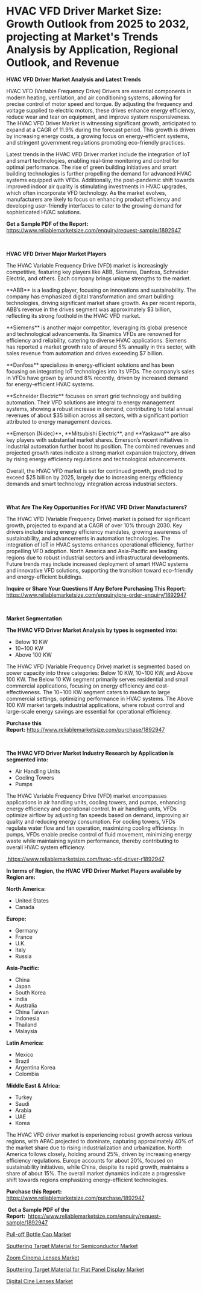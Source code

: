 <p><h1>HVAC VFD Driver Market Size: Growth Outlook from 2025 to 2032, projecting at Market's Trends Analysis by Application, Regional Outlook, and Revenue</h1></p><p><strong>HVAC VFD Driver Market Analysis and Latest Trends</strong></p>
<p><p>HVAC VFD (Variable Frequency Drive) Drivers are essential components in modern heating, ventilation, and air conditioning systems, allowing for precise control of motor speed and torque. By adjusting the frequency and voltage supplied to electric motors, these drives enhance energy efficiency, reduce wear and tear on equipment, and improve system responsiveness. The HVAC VFD Driver Market is witnessing significant growth, anticipated to expand at a CAGR of 11.9% during the forecast period. This growth is driven by increasing energy costs, a growing focus on energy-efficient systems, and stringent government regulations promoting eco-friendly practices.</p><p>Latest trends in the HVAC VFD Driver market include the integration of IoT and smart technologies, enabling real-time monitoring and control for optimal performance. The rise of green building initiatives and smart building technologies is further propelling the demand for advanced HVAC systems equipped with VFDs. Additionally, the post-pandemic shift towards improved indoor air quality is stimulating investments in HVAC upgrades, which often incorporate VFD technology. As the market evolves, manufacturers are likely to focus on enhancing product efficiency and developing user-friendly interfaces to cater to the growing demand for sophisticated HVAC solutions.</p></p>
<p><strong>Get a Sample PDF of the Report:&nbsp;</strong> <a href="https://www.reliablemarketsize.com/enquiry/request-sample/1892947?utm_campaign=1898&utm_medium=2&utm_source=Github&utm_content=ia&utm_term=28032025&utm_id=hvac-vfd-driver">https://www.reliablemarketsize.com/enquiry/request-sample/1892947</a></p>
<p>&nbsp;</p>
<p><strong>HVAC VFD Driver Major Market Players</strong></p>
<p><p>The HVAC Variable Frequency Drive (VFD) market is increasingly competitive, featuring key players like ABB, Siemens, Danfoss, Schneider Electric, and others. Each company brings unique strengths to the market.</p><p>**ABB** is a leading player, focusing on innovations and sustainability. The company has emphasized digital transformation and smart building technologies, driving significant market share growth. As per recent reports, ABB’s revenue in the drives segment was approximately $3 billion, reflecting its strong foothold in the HVAC VFD market.</p><p>**Siemens** is another major competitor, leveraging its global presence and technological advancements. Its Sinamics VFDs are renowned for efficiency and reliability, catering to diverse HVAC applications. Siemens has reported a market growth rate of around 5% annually in this sector, with sales revenue from automation and drives exceeding $7 billion.</p><p>**Danfoss** specializes in energy-efficient solutions and has been focusing on integrating IoT technologies into its VFDs. The company’s sales in VFDs have grown by around 8% recently, driven by increased demand for energy-efficient HVAC systems.</p><p>**Schneider Electric** focuses on smart grid technology and building automation. Their VFD solutions are integral to energy management systems, showing a robust increase in demand, contributing to total annual revenues of about $35 billion across all sectors, with a significant portion attributed to energy management devices.</p><p>**Emerson (Nidec)**, **Mitsubishi Electric**, and **Yaskawa** are also key players with substantial market shares. Emerson’s recent initiatives in industrial automation further boost its position. The combined revenues and projected growth rates indicate a strong market expansion trajectory, driven by rising energy efficiency regulations and technological advancements.</p><p>Overall, the HVAC VFD market is set for continued growth, predicted to exceed $25 billion by 2025, largely due to increasing energy efficiency demands and smart technology integration across industrial sectors.</p></p>
<p>&nbsp;</p>
<p><strong>What Are The Key Opportunities For HVAC VFD Driver Manufacturers?</strong></p>
<p><p>The HVAC VFD (Variable Frequency Drive) market is poised for significant growth, projected to expand at a CAGR of over 10% through 2030. Key drivers include rising energy efficiency mandates, growing awareness of sustainability, and advancements in automation technologies. The integration of IoT in HVAC systems enhances operational efficiency, further propelling VFD adoption. North America and Asia-Pacific are leading regions due to robust industrial sectors and infrastructural developments. Future trends may include increased deployment of smart HVAC systems and innovative VFD solutions, supporting the transition toward eco-friendly and energy-efficient buildings.</p></p>
<p><strong>Inquire or Share Your Questions If Any Before Purchasing This Report:</strong> <a href="https://www.reliablemarketsize.com/enquiry/pre-order-enquiry/1892947?utm_campaign=1898&utm_medium=2&utm_source=Github&utm_content=ia&utm_term=28032025&utm_id=hvac-vfd-driver">https://www.reliablemarketsize.com/enquiry/pre-order-enquiry/1892947</a></p>
<p>&nbsp;</p>
<p><strong>Market Segmentation</strong></p>
<p><strong>The HVAC VFD Driver Market Analysis by types is segmented into:</strong></p>
<p><ul><li>Below 10 KW</li><li>10~100 KW</li><li>Above 100 KW</li></ul></p>
<p><p>The HVAC VFD (Variable Frequency Drive) market is segmented based on power capacity into three categories: Below 10 KW, 10~100 KW, and Above 100 KW. The Below 10 KW segment primarily serves residential and small commercial applications, focusing on energy efficiency and cost-effectiveness. The 10~100 KW segment caters to medium to large commercial settings, optimizing performance in HVAC systems. The Above 100 KW market targets industrial applications, where robust control and large-scale energy savings are essential for operational efficiency.</p></p>
<p><strong>Purchase this Report:&nbsp;</strong><a href="https://www.reliablemarketsize.com/purchase/1892947?utm_campaign=1898&utm_medium=2&utm_source=Github&utm_content=ia&utm_term=28032025&utm_id=hvac-vfd-driver">https://www.reliablemarketsize.com/purchase/1892947</a></p>
<p>&nbsp;</p>
<p><strong>The HVAC VFD Driver Market Industry Research by Application is segmented into:</strong></p>
<p><ul><li>Air Handling Units</li><li>Cooling Towers</li><li>Pumps</li></ul></p>
<p><p>The HVAC Variable Frequency Drive (VFD) market encompasses applications in air handling units, cooling towers, and pumps, enhancing energy efficiency and operational control. In air handling units, VFDs optimize airflow by adjusting fan speeds based on demand, improving air quality and reducing energy consumption. For cooling towers, VFDs regulate water flow and fan operation, maximizing cooling efficiency. In pumps, VFDs enable precise control of fluid movement, minimizing energy waste while maintaining system performance, thereby contributing to overall HVAC system efficiency.</p></p>
<p><a href="https://www.reliablemarketsize.com/hvac-vfd-driver-r1892947?utm_campaign=1898&utm_medium=2&utm_source=Github&utm_content=ia&utm_term=28032025&utm_id=hvac-vfd-driver">&nbsp;https://www.reliablemarketsize.com/hvac-vfd-driver-r1892947</a></p>
<p><strong>In terms of Region, the HVAC VFD Driver Market Players available by Region are:</strong></p>
<p>
    <p> <strong> North America: </strong>
        <ul>
            <li>United States</li>
            <li>Canada</li>
        </ul>
        </p> 
    <p> <strong> Europe: </strong>
        <ul>
            <li>Germany</li>
            <li>France</li>
            <li>U.K.</li>
            <li>Italy</li>
            <li>Russia</li>
        </ul>
        </p> 
    <p> <strong> Asia-Pacific: </strong>
        <ul>
            <li>China</li>
            <li>Japan</li>
            <li>South Korea</li>
            <li>India</li>
            <li>Australia</li>
            <li>China Taiwan</li>
            <li>Indonesia</li>
            <li>Thailand</li>
            <li>Malaysia</li>
        </ul>
        </p> 
    <p> <strong> Latin America: </strong>
        <ul>
            <li>Mexico</li>
            <li>Brazil</li>
            <li>Argentina Korea</li>
            <li>Colombia</li>
        </ul>
        </p> 
    <p> <strong> Middle East & Africa: </strong>
        <ul>
            <li>Turkey</li>
            <li>Saudi</li>
            <li>Arabia</li>
            <li>UAE</li>
            <li>Korea</li>
        </ul>
    </p>
    </p>
<p><p>The HVAC VFD driver market is experiencing robust growth across various regions, with APAC projected to dominate, capturing approximately 40% of the market share due to rising industrialization and urbanization. North America follows closely, holding around 25%, driven by increasing energy efficiency regulations. Europe accounts for about 20%, focused on sustainability initiatives, while China, despite its rapid growth, maintains a share of about 15%. The overall market dynamics indicate a progressive shift towards regions emphasizing energy-efficient technologies.</p></p>
<p><strong>Purchase this Report: </strong><a href="https://www.reliablemarketsize.com/purchase/1892947?utm_campaign=1898&utm_medium=2&utm_source=Github&utm_content=ia&utm_term=28032025&utm_id=hvac-vfd-driver">https://www.reliablemarketsize.com/purchase/1892947</a></p>
<p>&nbsp;<strong>Get a Sample PDF of the Report:&nbsp;&nbsp;</strong><a href="https://www.reliablemarketsize.com/enquiry/request-sample/1892947?utm_campaign=1898&utm_medium=2&utm_source=Github&utm_content=ia&utm_term=28032025&utm_id=hvac-vfd-driver">https://www.reliablemarketsize.com/enquiry/request-sample/1892947</a></p>
<p><strong></strong></p>
<p><p><a href="https://github.com/duerknikko44/Market-Research-Report-List-1/blob/main/pull-off-bottle-cap-market.md?utm_campaign=1898&utm_medium=2&utm_source=Github&utm_content=ia&utm_term=28032025&utm_id=hvac-vfd-driver">Pull-off Bottle Cap Market</a></p><p><a href="https://github.com/pelegeazlie5/Market-Research-Report-List-1/blob/main/sputtering-target-material-for-semiconductor-market.md?utm_campaign=1898&utm_medium=2&utm_source=Github&utm_content=ia&utm_term=28032025&utm_id=hvac-vfd-driver">Sputtering Target Material for Semiconductor Market</a></p><p><a href="https://github.com/poskaturovtl/Market-Research-Report-List-1/blob/main/zoom-cinema-lenses-market.md?utm_campaign=1898&utm_medium=2&utm_source=Github&utm_content=ia&utm_term=28032025&utm_id=hvac-vfd-driver">Zoom Cinema Lenses Market</a></p><p><a href="https://github.com/paulierasho/Market-Research-Report-List-1/blob/main/sputtering-target-material-for-flat-panel-display-market.md?utm_campaign=1898&utm_medium=2&utm_source=Github&utm_content=ia&utm_term=28032025&utm_id=hvac-vfd-driver">Sputtering Target Material for Flat Panel Display Market</a></p><p><a href="https://github.com/rafiishibu00/Market-Research-Report-List-1/blob/main/digital-cine-lenses-market.md?utm_campaign=1898&utm_medium=2&utm_source=Github&utm_content=ia&utm_term=28032025&utm_id=hvac-vfd-driver">Digital Cine Lenses Market</a></p></p>